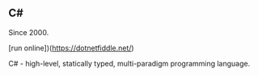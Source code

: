 C#
-
Since 2000.

[run online])(https://dotnetfiddle.net/)

C# - high-level, statically typed, multi-paradigm programming language.
